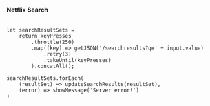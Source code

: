 #### Netflix Search
<pre><code class="javascript" data-trim>
let searchResultSets =
    return keyPresses
        .throttle(250)
        .map((key) => getJSON('/searchresults?q=' + input.value)
            .retry(3)
            .takeUntil(keyPresses)
        ).concatAll();

searchResultSets.forEach(
    (resultSet) => updateSearchResults(resultSet),
    (error) => showMessage('Server error!')
)
</code></pre>
